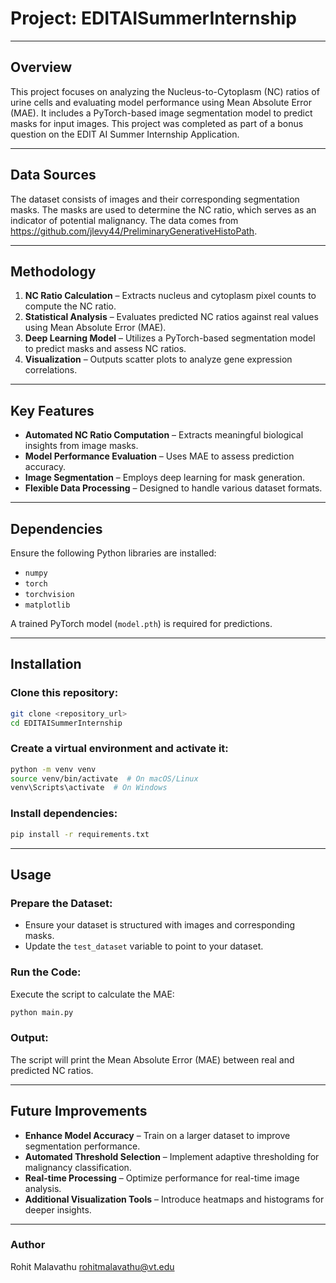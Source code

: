 # **Project: EDITAISummerInternship**  

---

## **Overview**  
This project focuses on analyzing the Nucleus-to-Cytoplasm (NC) ratios of urine cells and evaluating model performance using Mean Absolute Error (MAE). It includes a PyTorch-based image segmentation model to predict masks for input images. This project was completed as part of a bonus question on the EDIT AI Summer Internship Application.

---

## **Data Sources**  
The dataset consists of images and their corresponding segmentation masks. The masks are used to determine the NC ratio, which serves as an indicator of potential malignancy. The data comes from https://github.com/jlevy44/PreliminaryGenerativeHistoPath.

---

## **Methodology**  
1. **NC Ratio Calculation** – Extracts nucleus and cytoplasm pixel counts to compute the NC ratio.  
2. **Statistical Analysis** – Evaluates predicted NC ratios against real values using Mean Absolute Error (MAE).  
3. **Deep Learning Model** – Utilizes a PyTorch-based segmentation model to predict masks and assess NC ratios.  
4. **Visualization** – Outputs scatter plots to analyze gene expression correlations.  

---

## **Key Features**  
- **Automated NC Ratio Computation** – Extracts meaningful biological insights from image masks.  
- **Model Performance Evaluation** – Uses MAE to assess prediction accuracy.  
- **Image Segmentation** – Employs deep learning for mask generation.  
- **Flexible Data Processing** – Designed to handle various dataset formats.  

---

## **Dependencies**  
Ensure the following Python libraries are installed:  
- `numpy`  
- `torch`  
- `torchvision`  
- `matplotlib`  

A trained PyTorch model (`model.pth`) is required for predictions.  

---

## **Installation**  

### **Clone this repository:**  
```sh
git clone <repository_url>
cd EDITAISummerInternship
```  

### **Create a virtual environment and activate it:**  
```sh
python -m venv venv  
source venv/bin/activate  # On macOS/Linux  
venv\Scripts\activate  # On Windows  
```  

### **Install dependencies:**  
```sh
pip install -r requirements.txt  
```  

---

## **Usage**  

### **Prepare the Dataset:**  
- Ensure your dataset is structured with images and corresponding masks.  
- Update the `test_dataset` variable to point to your dataset.  

### **Run the Code:**  
Execute the script to calculate the MAE:  
```sh
python main.py  
```  

### **Output:**  
The script will print the Mean Absolute Error (MAE) between real and predicted NC ratios.  

---

## **Future Improvements**  
- **Enhance Model Accuracy** – Train on a larger dataset to improve segmentation performance.  
- **Automated Threshold Selection** – Implement adaptive thresholding for malignancy classification.  
- **Real-time Processing** – Optimize performance for real-time image analysis.  
- **Additional Visualization Tools** – Introduce heatmaps and histograms for deeper insights.

---

### **Author**  
Rohit Malavathu 
rohitmalavathu@vt.edu 
